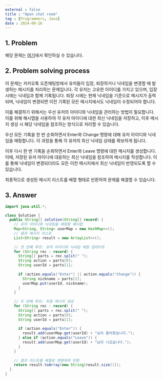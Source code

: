 ```yaml
---
external : false
title : "Open chat room"
tag : [Programmers, Java]
date : 2024-09-26
---
```


## 1. Problem

해당 문제는 [여기](https://school.programmers.co.kr/learn/courses/30/lessons/42888)에서 확인하실 수 있습니다.

## 2. Problem solving process

이 문제는 카카오톡 오픈채팅방에서 유저들이 입장, 퇴장하거나 닉네임을 변경할 때 발생하는 메시지를 처리하는 문제입니다. 각 유저는 고유한 아이디를 가지고 있으며, 입장 시에는 닉네임과 함께 기록됩니다. 퇴장 시에는 현재 닉네임을 기준으로 메시지가 출력되며, 닉네임이 변경되면 이전 기록된 모든 메시지에서도 닉네임이 수정되어야 합니다.

이를 해결하기 위해서는 우선 유저의 아이디와 닉네임을 관리하는 방법이 필요합니다. 이를 위해 해시맵을 사용하여 각 유저 아이디에 대한 최신 닉네임을 저장하고, 이후 메시지 생성 시 해당 닉네임을 참조하는 방식으로 처리할 수 있습니다.

우선 모든 기록을 한 번 순회하면서 Enter와 Change 명령에 대해 유저 아이디와 닉네임을 매핑합니다. 이 과정을 통해 각 유저의 최신 닉네임 상태를 확보하게 됩니다.

이후 다시 한 번 기록을 순회하면서 Enter와 Leave 명령에 대한 메시지를 생성합니다. 이때, 저장된 유저 아이디에 대응하는 최신 닉네임을 참조하여 메시지를 작성합니다. 이를 통해 닉네임이 변경되더라도 모든 이전 메시지에서 최신 닉네임이 반영되도록 할 수 있습니다.

최종적으로 생성된 메시지 리스트를 배열 형태로 반환하여 문제를 해결할 수 있습니다.

## 3. Answer

```java
import java.util.*;

class Solution {
  public String[] solution(String[] record) {
    // 유저 아이디와 닉네임을 매핑할 해시맵
    Map<String, String> userMap = new HashMap<>();
    // 결과 메시지 리스트
    List<String> result = new ArrayList<>();
    
    // 첫 번째 루프: 유저 아이디와 닉네임 매핑 업데이트
    for (String rec : record) {
      String[] parts = rec.split(" ");
      String action = parts[0];
      String userId = parts[1];
      
      if (action.equals("Enter") || action.equals("Change")) {
        String nickname = parts[2];
        userMap.put(userId, nickname);
      }
    }
    
    // 두 번째 루프: 최종 메시지 생성
    for (String rec : record) {
      String[] parts = rec.split(" ");
      String action = parts[0];
      String userId = parts[1];
      
      if (action.equals("Enter")) {
        result.add(userMap.get(userId) + "님이 들어왔습니다.");
      } else if (action.equals("Leave")) {
        result.add(userMap.get(userId) + "님이 나갔습니다.");
      }
    }
    
    // 결과 리스트를 배열로 변환하여 반환
    return result.toArray(new String[result.size()]);
  }
}
```
